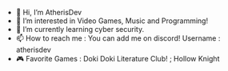 - 👋 Hi, I’m AtherisDev
- 👀 I’m interested in Video Games, Music and Programming!
- 🌱 I’m currently learning cyber security.
- 📫 How to reach me : You can add me on discord! Username : atherisdev
- 🎮 Favorite Games : Doki Doki Literature Club! ; Hollow Knight

<!---
AtherisDev/AtherisDev is a ✨ special ✨ repository because its `README.md` (this file) appears on your GitHub profile.
You can click the Preview link to take a look at your changes.
--->

